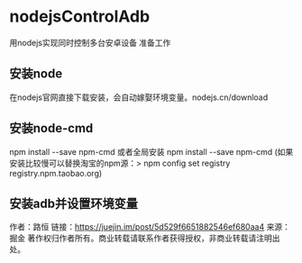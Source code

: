 # nodejsControlAdb
用nodejs实现同时控制多台安卓设备
准备工作


## 安装node
在nodejs官网直接下载安装，会自动嫁娶环境变量。nodejs.cn/download
## 安装node-cmd
npm install --save npm-cmd
或者全局安装
npm install --save npm-cmd
(如果安装比较慢可以替换淘宝的npm源：> npm config set registry registry.npm.taobao.org)

## 安装adb并设置环境变量

作者：路恒
链接：https://juejin.im/post/5d529f6651882546ef680aa4
来源：掘金
著作权归作者所有。商业转载请联系作者获得授权，非商业转载请注明出处。
